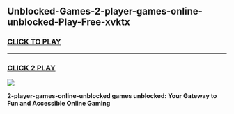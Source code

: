 
## Unblocked-Games-2-player-games-online-unblocked-Play-Free-xvktx
<h3>
<a href="https://premium76.site?title=2-player-games-online-unblocked&ref=18A1">CLICK TO PLAY</a></h3>
<hr>

<h3>
<a href="https://premium76.site?title=2-player-games-online-unblocked&ref=18A1">CLICK 2 PLAY</a>
  
</h3>

<a href="https://premium76.site?title=2-player-games-online-unblocked&ref=18A1"><img src="https://clearcache.store/games.png"></a>


**2-player-games-online-unblocked games unblocked: Your Gateway to Fun and Accessible Online Gaming**
